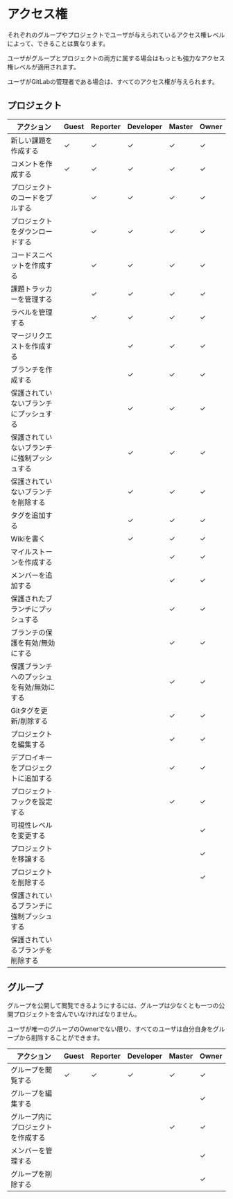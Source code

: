 # アクセス権

それぞれのグループやプロジェクトでユーザが与えられているアクセス権レベルによって、できることは異なります。

ユーザがグループとプロジェクトの両方に属する場合はもっとも強力なアクセス権レベルが適用されます。

ユーザがGitLabの管理者である場合は、すべてのアクセス権が与えられます。

## プロジェクト

| アクション                                 | Guest   | Reporter   | Developer   | Master   | Owner  |
|--------------------------------------------|---------|------------|-------------|----------|--------|
| 新しい課題を作成する                       | ✓       | ✓          | ✓           | ✓        | ✓      |
| コメントを作成する                         | ✓       | ✓          | ✓           | ✓        | ✓      |
| プロジェクトのコードをプルする             |         | ✓          | ✓           | ✓        | ✓      |
| プロジェクトをダウンロードする             |         | ✓          | ✓           | ✓        | ✓      |
| コードスニペットを作成する                 |         | ✓          | ✓           | ✓        | ✓      |
| 課題トラッカーを管理する                   |         | ✓          | ✓           | ✓        | ✓      |
| ラベルを管理する                           |         | ✓          | ✓           | ✓        | ✓      |
| マージリクエストを作成する                 |         |            | ✓           | ✓        | ✓      |
| ブランチを作成する                         |         |            | ✓           | ✓        | ✓      |
| 保護されていないブランチにプッシュする     |         |            | ✓           | ✓        | ✓      |
| 保護されていないブランチに強制プッシュする |         |            | ✓           | ✓        | ✓      |
| 保護されていないブランチを削除する         |         |            | ✓           | ✓        | ✓      |
| タグを追加する                             |         |            | ✓           | ✓        | ✓      |
| Wikiを書く                                 |         |            | ✓           | ✓        | ✓      |
| マイルストーンを作成する                   |         |            |             | ✓        | ✓      |
| メンバーを追加する                         |         |            |             | ✓        | ✓      |
| 保護されたブランチにプッシュする           |         |            |             | ✓        | ✓      |
| ブランチの保護を有効/無効にする            |         |            |             | ✓        | ✓      |
| 保護ブランチへのプッシュを有効/無効にする  |         |            |             | ✓        | ✓      |
| Gitタグを更新/削除する                     |         |            |             | ✓        | ✓      |
| プロジェクトを編集する                     |         |            |             | ✓        | ✓      |
| デプロイキーをプロジェクトに追加する       |         |            |             | ✓        | ✓      |
| プロジェクトフックを設定する               |         |            |             | ✓        | ✓      |
| 可視性レベルを変更する                     |         |            |             |          | ✓      |
| プロジェクトを移譲する                     |         |            |             |          | ✓      |
| プロジェクトを削除する                     |         |            |             |          | ✓      |
| 保護されているブランチに強制プッシュする   |         |            |             |          |        |
| 保護されているブランチを削除する           |         |            |             |          |        |

## グループ

グループを公開して閲覧できるようにするには、グループは少なくとも一つの公開プロジェクトを含んでいなければなりません。

ユーザが唯一のグループのOwnerでない限り、すべてのユーザは自分自身をグループから削除することができます。

| アクション                         | Guest | Reporter | Developer | Master | Owner |
|------------------------------------|-------|----------|-----------|--------|-------|
| グループを閲覧する                 | ✓     | ✓        | ✓         | ✓      | ✓     |
| グループを編集する                 |       |          |           |        | ✓     |
| グループ内にプロジェクトを作成する |       |          |           | ✓      | ✓     |
| メンバーを管理する                 |       |          |           |        | ✓     |
| グループを削除する                 |       |          |           |        | ✓     |
